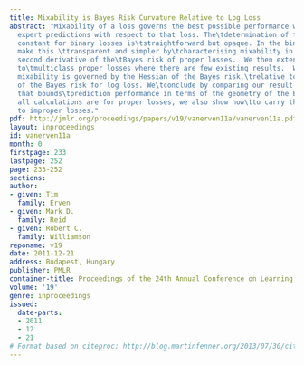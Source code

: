 ```yaml
---
title: Mixability is Bayes Risk Curvature Relative to Log Loss
abstract: "Mixability of a loss governs the best possible performance when\taggregating
  expert predictions with respect to that loss. The\tdetermination of the mixability
  constant for binary losses is\tstraightforward but opaque. In the binary case we
  make this \ttransparent and simpler by\tcharacterising mixability in terms of the
  second derivative of the\tBayes risk of proper losses.  We then extend this result
  to\tmulticlass proper losses where there are few existing results.  We\tshow that
  mixability is governed by the Hessian of the Bayes risk,\trelative to the Hessian
  of the Bayes risk for log loss. We\tconclude by comparing our result to other work
  that bounds\tprediction performance in terms of the geometry of the Bayes risk.\tAlthough
  all calculations are for proper losses, we also show how\tto carry the results across
  to improper losses."
pdf: http://jmlr.org/proceedings/papers/v19/vanerven11a/vanerven11a.pdf
layout: inproceedings
id: vanerven11a
month: 0
firstpage: 233
lastpage: 252
page: 233-252
sections: 
author:
- given: Tim
  family: Erven
- given: Mark D.
  family: Reid
- given: Robert C.
  family: Williamson
reponame: v19
date: 2011-12-21
address: Budapest, Hungary
publisher: PMLR
container-title: Proceedings of the 24th Annual Conference on Learning Theory
volume: '19'
genre: inproceedings
issued:
  date-parts:
  - 2011
  - 12
  - 21
# Format based on citeproc: http://blog.martinfenner.org/2013/07/30/citeproc-yaml-for-bibliographies/
---
```

